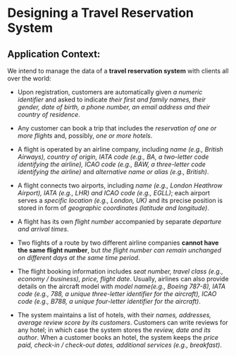 # Designing a Travel Reservation System

## Application Context: 

We intend to manage the data of a **travel reservation system** with clients all over the world:  

- Upon registration, customers are automatically given _a numeric identifier_ and asked to indicate _their first and family names, their gender, date of birth, a phone number, an email address and their country of residence_.

- Any customer can book a trip that includes the _reservation of one or more flights_ and, possibly, _one or more hotels_.

- A flight is operated by an airline company, including _name (e.g., British Airways), country of origin, IATA code (e.g., BA, a two-letter code identifying the airline), ICAO code (e.g., BAW, a three-letter code identifying the airline)_ and _alternative name or alias (e.g., British)_.

- A flight connects two airports, including _name (e.g., London Heathrow Airport), IATA (e.g., LHR) and ICAO code (e.g., EGLL)_; each airport serves a _specific location (e.g., London, UK)_ and its precise position is stored in form of _geographic coordinates (latitude and longitude)_.

- A flight has its own _flight number_ accompanied by separate _departure and arrival times_.

- Two flights of a route by two different airline companies **cannot have the same flight number**, but _the flight number can remain unchanged on different days at the same time period_.

- The flight booking information includes _seat number, travel class (e.g., economy / business), price, flight date_. Usually, airlines can also provide details on the aircraft model with _model name(e.g., Boeing 787-8), IATA code (e.g., 788, a unique three-letter identifier for the aircraft), ICAO code (e.g., B788, a unique four-letter identifier for the aircraft)_.

- The system maintains a list of hotels, with their _names, addresses, average review score by its customers_. Customers can write reviews for any hotel; in which case the system stores the _review, date and its author_. When a customer books an hotel, the system keeps the _price paid, check-in / check-out dates, additional services (e.g., breakfast)_.
